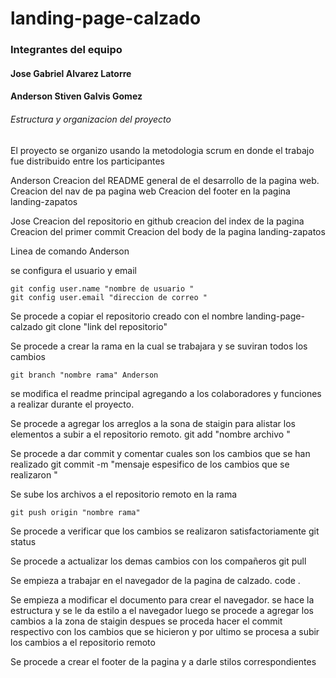 # landing-page-calzado

### Integrantes del equipo 


#### Jose Gabriel Alvarez Latorre 

#### Anderson Stiven Galvis Gomez


###### Estructura y organizacion del proyecto 


El proyecto se organizo usando la metodologia scrum
en donde el trabajo fue distribuido entre los participantes 

Anderson 
 		Creacion del README general de el desarrollo de la pagina web. 
 		Creacion del nav de pa pagina web 
	 	Creacion del footer en la pagina landing-zapatos  


Jose   		Creacion del repositorio en github 
 		creacion del index de la pagina 
	 	Creacion del primer commit
 		Creacion del body de la pagina  landing-zapatos 
 



Linea de comando Anderson 

se configura el usuario y email 

	git config user.name "nombre de usuario "
	git config user.email "direccion de correo "

Se procede a copiar el repositorio creado con el nombre  landing-page-calzado
	git clone "link del repositorio"

Se procede a crear la rama en la cual se trabajara y se suviran todos los cambios 

	git branch "nombre rama" Anderson

se modifica el readme principal agregando a los colaboradores y funciones a realizar durante el proyecto.

Se procede a agregar los arreglos a la sona de staigin para alistar los elementos a subir a el repositorio remoto.
	git add "nombre archivo "

Se procede a dar commit y comentar cuales son los cambios que se han realizado 
	git commit -m "mensaje espesifico de los cambios que se realizaron "

Se sube los archivos a el repositorio remoto en la rama 

	git push origin "nombre rama"

Se procede a verificar que los cambios se realizaron satisfactoriamente 
	 git status 

Se procede a actualizar los demas cambios con los compañeros 
	git pull 

Se empieza a trabajar en el navegador de la pagina de calzado.
	code . 

Se empieza a modificar el documento para crear el navegador. 
se hace la estructura y se le da estilo a el navegador 
luego se procede a agregar los cambios a la zona de staigin 
despues se proceda hacer el commit respectivo con los cambios que se hicieron y por ultimo se procesa a subir los cambios a el repositorio remoto 

Se procede a crear el footer de la pagina
y a darle stilos correspondientes 